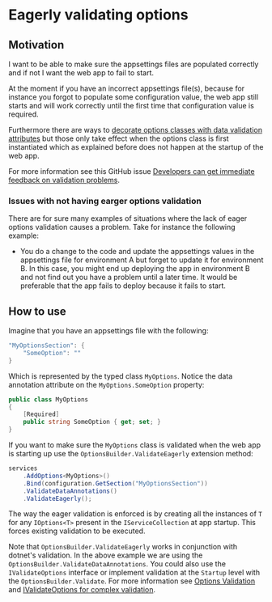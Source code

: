 ﻿# Eagerly validating options

## Motivation

I want to be able to make sure the appsettings files are populated correctly and if not I want the web app to fail to start.

At the moment if you have an incorrect appsettings file(s), because for instance you forgot to populate some configuration value, the web app still starts and will work correctly until the first time that configuration value is required.

Furthermore there are ways to [decorate options classes with data validation attributes](https://docs.microsoft.com/en-us/aspnet/core/fundamentals/configuration/options?#options-validation) but those only take effect when the options class is first instantiated which as explained before does not happen at the startup of the web app.

For more information see this GitHub issue [Developers can get immediate feedback on validation problems](https://github.com/dotnet/runtime/issues/36391).

### Issues with not having earger options validation

There are for sure many examples of situations where the lack of eager options validation causes a problem. Take for instance the following example:

* You do a change to the code and update the appsettings values in the appsettings file for environment A but forget to update it for environment B. In this case, you might end up deploying the app in environment B and not find out you have a problem until a later time. It would be preferable that the app fails to deploy because it fails to start.

## How to use

Imagine that you have an appsettings file with the following:

```csharp
"MyOptionsSection": {
    "SomeOption": ""
}
```

Which is represented by the typed class `MyOptions`. Notice the data annotation attribute on the `MyOptions.SomeOption` property:

```csharp
public class MyOptions
{
    [Required]
    public string SomeOption { get; set; }
}
```

If you want to make sure the `MyOptions` class is validated when the web app is starting up use the `OptionsBuilder.ValidateEagerly` extension method:

```csharp
services
    .AddOptions<MyOptions>()
    .Bind(configuration.GetSection("MyOptionsSection"))
    .ValidateDataAnnotations()
    .ValidateEagerly();
```

The way the eager validation is enforced is by creating all the instances of `T` for any `IOptions<T>` present in the `IServiceCollection` at app startup. This forces existing validation to be executed.

Note that `OptionsBuilder.ValidateEagerly` works in conjunction with dotnet's validation. In the above example we are using the `OptionsBuilder.ValidateDataAnnotations`. You could also use the `IValidateOptions` interface or implement validation at the `Startup` level with the `OptionsBuilder.Validate`. For more information see [Options Validation](https://docs.microsoft.com/en-us/aspnet/core/fundamentals/configuration/options?#options-validation) and [IValidateOptions for complex validation](https://docs.microsoft.com/en-us/aspnet/core/fundamentals/configuration/options?#ivalidateoptions-for-complex-validation).
